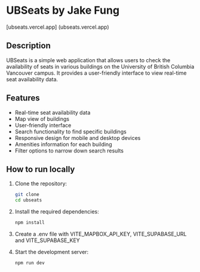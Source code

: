 # UBSeats by Jake Fung

[ubseats.vercel.app] (ubseats.vercel.app)

## Description
UBSeats is a simple web application that allows users to check the availability of seats in various buildings on the University of British Columbia Vancouver campus. It provides a user-friendly interface to view real-time seat availability data.

## Features
- Real-time seat availability data
- Map view of buildings
- User-friendly interface
- Search functionality to find specific buildings
- Responsive design for mobile and desktop devices
- Amenities information for each building
- Filter options to narrow down search results

## How to run locally
1. Clone the repository:
   ```bash
   git clone
   cd ubseats
    ```
2. Install the required dependencies:
    ```bash
    npm install
   ```
3. Create a .env file with VITE_MAPBOX_API_KEY, VITE_SUPABASE_URL and VITE_SUPABASE_KEY

4. Start the development server:
    ```bash
    npm run dev
    ```
